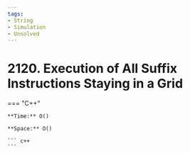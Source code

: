 ```yaml
---
tags:
- String
- Simulation
- Unsolved
---
```



# 2120. Execution of All Suffix Instructions Staying in a Grid

=== "C++"

    **Time:** O()

    **Space:** O()

    ``` c++
    ```